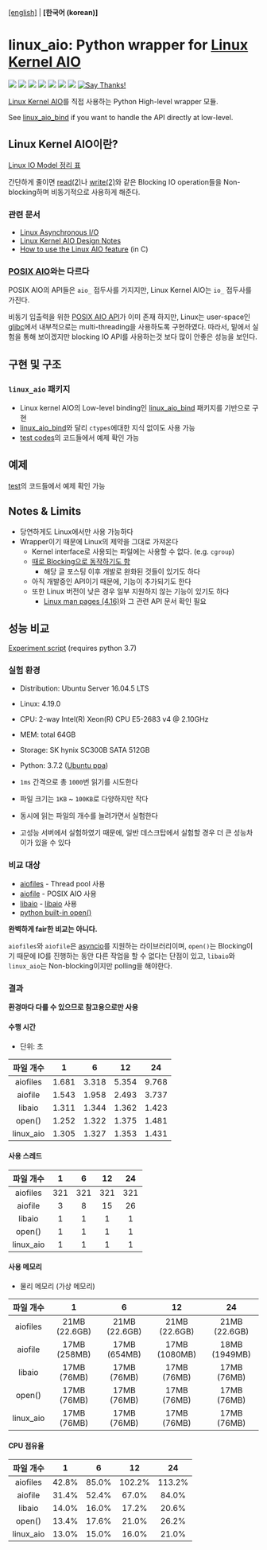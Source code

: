 [\[english\]](https://github.com/isac322/linux_aio/blob/master/README.md) | **\[한국어 (korean)\]**

# linux_aio: Python wrapper for [Linux Kernel AIO](http://lse.sourceforge.net/io/aio.html)

[![](https://img.shields.io/travis/com/isac322/linux_aio.svg?style=flat-square)](https://travis-ci.com/isac322/linux_aio)
[![](https://img.shields.io/pypi/v/linux_aio.svg?style=flat-square)](https://pypi.org/project/linux-aio/)
[![](https://img.shields.io/codecov/c/github/isac322/linux_aio.svg?style=flat-square)](https://codecov.io/gh/isac322/linux_aio)
[![](https://img.shields.io/pypi/implementation/linux_aio.svg?style=flat-square)](https://pypi.org/project/linux-aio/)
[![](https://img.shields.io/pypi/pyversions/linux_aio.svg?style=flat-square)](https://pypi.org/project/linux-aio/)
[![](https://img.shields.io/pypi/wheel/linux_aio.svg?style=flat-square)](https://pypi.org/project/linux-aio/)
[![](https://img.shields.io/pypi/l/linux_aio.svg?style=flat-square)](https://pypi.org/project/linux-aio/)
[![Say Thanks!](https://img.shields.io/badge/Say%20Thanks-!-1EAEDB.svg?style=flat-square)](https://saythanks.io/to/isac322)

[Linux Kernel AIO](http://lse.sourceforge.net/io/aio.html)를 직접 사용하는 Python High-level wrapper 모듈.

See [linux_aio_bind](https://pypi.org/project/linux-aio-bind) if you want to handle the API directly at low-level.

## Linux Kernel AIO이란?

[Linux IO Model 정리 표](https://oxnz.github.io/2016/10/13/linux-aio/#io-models)

간단하게 줄이면 [read(2)](http://man7.org/linux/man-pages/man2/read.2.html)나 [write(2)](http://man7.org/linux/man-pages/man2/write.2.html)와 같은 Blocking IO operation들을 Non-blocking하며 비동기적으로 사용하게 해준다.


### 관련 문서

- [Linux Asynchronous I/O](https://oxnz.github.io/2016/10/13/linux-aio/)
- [Linux Kernel AIO Design Notes](http://lse.sourceforge.net/io/aionotes.txt)
- [How to use the Linux AIO feature](https://github.com/littledan/linux-aio) (in C)


### **[POSIX AIO](http://man7.org/linux/man-pages/man7/aio.7.html)와는 다르다**

POSIX AIO의 API들은 `aio_` 접두사를 가지지만, Linux Kernel AIO는 `io_` 접두사를 가진다.


비동기 입출력을 위한 [POSIX AIO API](http://man7.org/linux/man-pages/man7/aio.7.html)가 이미 존재 하지만, Linux는 user-space인 [glibc](https://www.gnu.org/software/libc/manual/html_node/Asynchronous-I_002fO.html)에서 내부적으로는 multi-threading을 사용하도록 구현하였다.
따라서, 밑에서 실험을 통해 보이겠지만 blocking IO API를 사용하는것 보다 많이 안좋은 성능을 보인다.


## 구현 및 구조

### `linux_aio` 패키지

- Linux kernel AIO의 Low-level binding인 [linux_aio_bind](https://pypi.org/project/linux-aio-bind) 패키지를 기반으로 구현
- [linux_aio_bind](https://pypi.org/project/linux-aio-bind)와 달리 `ctypes`에대한 지식 없이도 사용 가능
- [test codes](https://github.com/isac322/linux_aio/tree/master/test)의 코드들에서 예제 확인 가능


## 예제

[test](https://github.com/isac322/linux_aio/tree/master/test)의 코드들에서 예제 확인 가능


## Notes & Limits

- 당연하게도 Linux에서만 사용 가능하다
- Wrapper이기 때문에 Linux의 제약을 그대로 가져온다
	- Kernel interface로 사용되는 파일에는 사용할 수 없다. (e.g. `cgroup`)
	- [때로 Blocking으로 동작하기도 함](https://stackoverflow.com/questions/34572559/asynchronous-io-io-submit-latency-in-ubuntu-linux)
		- 해당 글 포스팅 이후 개발로 완화된 것들이 있기도 하다
	- 아직 개발중인 API이기 때문에, 기능이 추가되기도 한다
	- 또한 Linux 버전이 낮은 경우 일부 지원하지 않는 기능이 있기도 하다
		- [Linux man pages (4.16)](http://man7.org/linux/man-pages/man2/io_submit.2.html)와 그 관련 API 문서 확인 필요


## 성능 비교

[Experiment script](https://gist.github.com/isac322/8606f5c464fa390cb88b47354981cdab) (requires python 3.7)

### 실험 환경

- Distribution: Ubuntu Server 16.04.5 LTS
- Linux: 4.19.0
- CPU: 2-way Intel(R) Xeon(R) CPU E5-2683 v4 @ 2.10GHz
- MEM: total 64GB
- Storage: SK hynix SC300B SATA 512GB
- Python: 3.7.2 ([Ubuntu ppa](https://launchpad.net/~deadsnakes/+archive/ubuntu/ppa))


- `1ms` 간격으로 총 `1000`번 읽기를 시도한다
- 파일 크기는 `1KB` ~ `100KB`로 다양하지만 작다
- 동시에 읽는 파일의 개수를 늘려가면서 실험한다
- 고성능 서버에서 실험하였기 때문에, 일반 데스크탑에서 실험할 경우 더 큰 성능차이가 있을 수 있다


### 비교 대상

- [aiofiles](https://pypi.org/project/aiofiles/) - Thread pool 사용
- [aiofile](https://pypi.org/project/aiofile/) - POSIX AIO 사용
- [libaio](https://pypi.org/project/libaio/) - [libaio](http://lse.sourceforge.net/io/aio.html) 사용
- [python built-in open()](https://docs.python.org/3/library/functions.html#open)


**완벽하게 fair한 비교는 아니다.**

`aiofiles`와 `aiofile`은 [asyncio](https://docs.python.org/ko/3/library/asyncio.html)를 지원하는 라이브러리이며, `open()`는 Blocking이기 때문에 IO를 진행하는 동안 다른 작업을 할 수 없다는 단점이 있고, `libaio`와 `linux_aio`는 Non-blocking이지만 polling을 해야한다.


### 결과

**환경마다 다를 수 있으므로 참고용으로만 사용**

#### 수행 시간

- 단위: 초

| 파일 개수 	|   1   	|   6   	|   12  	|   24  	|
|:---------:	|:-----:	|:-----:	|:-----:	|:-----:	|
|  aiofiles 	| 1.681 	| 3.318 	| 5.354 	| 9.768 	|
|  aiofile  	| 1.543 	| 1.958 	| 2.493 	| 3.737 	|
|   libaio  	| 1.311 	| 1.344 	| 1.362 	| 1.423 	|
|   open()  	| 1.252 	| 1.322 	| 1.375 	| 1.481 	|
| linux_aio 	| 1.305 	| 1.327 	| 1.353 	| 1.431 	|

#### 사용 스레드

| 파일 개수 	|  1  	|  6  	|  12 	|  24 	|
|:---------:	|:---:	|:---:	|:---:	|:---:	|
|  aiofiles 	| 321 	| 321 	| 321 	| 321 	|
|  aiofile  	|   3 	|   8 	|  15 	|  26 	|
|   libaio  	|   1 	|   1 	|   1 	|   1 	|
|   open()  	|   1 	|   1 	|   1 	|   1 	|
| linux_aio 	|   1 	|   1 	|   1 	|   1 	|

#### 사용 메모리

- 물리 메모리 (가상 메모리)

| 파일 개수 	|       1       	|       6       	|       12      	|       24      	|
|:---------:	|:-------------:	|:-------------:	|:-------------:	|:-------------:	|
|  aiofiles 	| 21MB (22.6GB) 	| 21MB (22.6GB) 	| 21MB (22.6GB) 	| 21MB (22.6GB) 	|
|  aiofile  	|  17MB (258MB) 	|  17MB (654MB) 	| 17MB (1080MB) 	| 18MB (1949MB) 	|
|   libaio  	|   17MB (76MB) 	|   17MB (76MB) 	|   17MB (76MB) 	|   17MB (76MB) 	|
|   open()  	|   17MB (76MB) 	|   17MB (76MB) 	|   17MB (76MB) 	|   17MB (76MB) 	|
| linux_aio 	|   17MB (76MB) 	|   17MB (76MB) 	|   17MB (76MB) 	|   17MB (76MB) 	|

#### CPU 점유율

| 파일 개수 	|   1   	|   6   	|   12   	|   24   	|
|:---------:	|:-----:	|:-----:	|:------:	|:------:	|
|  aiofiles 	| 42.8% 	| 85.0% 	| 102.2% 	| 113.2% 	|
|  aiofile  	| 31.4% 	| 52.4% 	|  67.0% 	|  84.0% 	|
|   libaio  	| 14.0% 	| 16.0% 	|  17.2% 	|  20.6% 	|
|   open()  	| 13.4% 	| 17.6% 	|  21.0% 	|  26.2% 	|
| linux_aio 	| 13.0% 	| 15.0% 	|  16.0% 	|  21.0% 	|